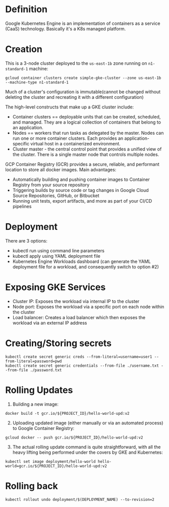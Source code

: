 # Definition

Google Kubernetes Engine is an implementation of containers as a service (CaaS) technology. Basically it's a K8s managed platform.

# Creation

This is a 3-node cluster deployed to the ```us-east-1b``` zone running on ```n1-standard-1``` machine:

```
gcloud container clusters create simple-gke-cluster --zone us-east-1b --machine-type n1-standard-1
```

Much of a cluster's configuration is immutable(cannot be changed without deleting the cluster and recreating it with a different configuration)

 The high-level constructs that make up a GKE cluster include:
 
* Container clusters == deployable units that can be created, scheduled, and managed. They are a logical collection of containers that belong to an application.
* Nodes == workers that run tasks as delegated by the master. Nodes can run one or more container clusters. Each provides an application-specific virtual host in a containerized environment.
* Cluster master  - the central control point that provides a unified view of the cluster. There is a single master node that controls multiple nodes.


GCP Container Registry (GCR) provides a secure, reliable, and performant location to store all docker images. Main advantages:

* Automatically building and pushing container images to Container Registry from your source repository
* Triggering builds by source code or tag changes in Google Cloud Source Repositories, GitHub, or Bitbucket
* Running unit tests, export artifacts, and more as part of your CI/CD pipelines

# Deployment

There are 3 options:

* kubectl run using command line parameters
* kubectl apply using YAML deployment file
* Kubernetes Engine Workloads dashboard (can generate the YAML deployment file for a workload, and consequently switch to option #2)

# Exposing GKE Services

* Cluster IP: Exposes the workload via internal IP to the cluster
* Node port: Exposes the workload via a specific port on each node within the cluster
* Load balancer: Creates a load balancer which then exposes the workload via an external IP address

# Creating/Storing secrets

```
kubectl create secret generic creds --from-literal=username=user1 --from-literal=password=pwd
kubectl create secret generic credentials --from-file ./username.txt --from-file ./password.txt
```

# Rolling Updates

1. Building a new image:

```
docker build -t gcr.io/${PROJECT_ID}/hello-world-upd:v2
```

2. Uploading updated image (either manually or via an automated process) to Google Container Registry:

```
gcloud docker -- push gcr.io/${PROJECT_ID}/hello-world-upd:v2
```

3. The actual rolling update command is quite straightforward, with all the heavy lifting being performed under the covers by GKE and Kubernetes:

```
kubectl set image deployment/hello-world hello-world=gcr.io/${PROJECT_ID}/hello-world-upd:v2
```

# Rolling back

```
kubectl rollout undo deployment/$(DEPLOYMENT_NAME) --to-revision=2
```
